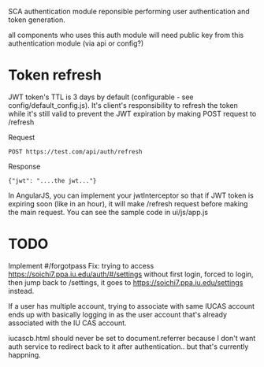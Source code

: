 SCA authentication module reponsible performing user authentication and token generation.

all components who uses this auth module will need public key from this authentication module (via api or config?)

# Token refresh

JWT token's TTL is 3 days by default (configurable - see config/default_config.js). It's client's responsibility to refresh the token while it's still valid to prevent the JWT expiration by making POST request to /refresh

Request
```
POST https://test.com/api/auth/refresh
```

Response
```
{"jwt": "....the jwt..."}
```

In AngularJS, you can implement your jwtInterceptor so that if JWT token is expiring soon (like in an hour), it will make /refresh request before making the main request. You can see the sample code in ui/js/app.js

# TODO

Implement #/forgotpass
Fix: trying to access https://soichi7.ppa.iu.edu/auth/#/settings without first login, forced to login, then jump back to /settings, it goes to https://soichi7.ppa.iu.edu/settings instead.

If a user has multiple account, trying to associate with same IUCAS account ends up with basically logging in as the user account that's already associated with the IU CAS account.

iucascb.html should never be set to document.referrer because I don't want auth service to redirect back to it after authentication.. but that's currently happning.
